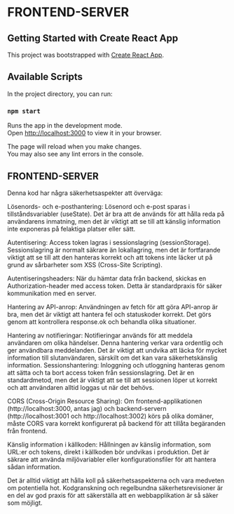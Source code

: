 # FRONTEND-SERVER

## Getting Started with Create React App

This project was bootstrapped with [Create React App](https://github.com/facebook/create-react-app).

## Available Scripts

In the project directory, you can run:

### `npm start`

Runs the app in the development mode.\
Open [http://localhost:3000](http://localhost:3000) to view it in your browser.

The page will reload when you make changes.\
You may also see any lint errors in the console.

## FRONTEND-SERVER
Denna kod har några säkerhetsaspekter att överväga:

Lösenords- och e-posthantering: 
Lösenord och e-post sparas i tillståndsvariabler (useState). Det är bra att de används för att hålla reda på användarens inmatning, men det är viktigt att se till att känslig information inte exponeras på felaktiga platser eller sätt.

Autentisering:
Access token lagras i sessionslagring (sessionStorage). Sessionslagring är normalt säkrare än lokallagring, men det är fortfarande viktigt att se till att den hanteras korrekt och att tokens inte läcker ut på grund av sårbarheter som XSS (Cross-Site Scripting).

Autentiseringsheaders:
När du hämtar data från backend, skickas en Authorization-header med access token. Detta är standardpraxis för säker kommunikation med en server.

Hantering av API-anrop:
Användningen av fetch för att göra API-anrop är bra, men det är viktigt att hantera fel och statuskoder korrekt. Det görs genom att kontrollera response.ok och behandla olika situationer.

Hantering av notifieringar:
Notifieringar används för att meddela användaren om olika händelser. Denna hantering verkar vara ordentlig och ger användbara meddelanden. Det är viktigt att undvika att läcka för mycket information till slutanvändaren, särskilt om det kan vara säkerhetskänslig information.
Sessionshantering:
Inloggning och utloggning hanteras genom att sätta och ta bort access token från sessionslagring. Det är en standardmetod, men det är viktigt att se till att sessionen löper ut korrekt och att användaren alltid loggas ut när det behövs.

CORS (Cross-Origin Resource Sharing):
Om frontend-applikationen (http://localhost:3000, antas jag) och backend-servern (http://localhost:3001 och http://localhost:3002) körs på olika domäner, måste CORS vara korrekt konfigurerat på backend för att tillåta begäranden från frontend.

Känslig information i källkoden:
Hållningen av känslig information, som URL:er och tokens, direkt i källkoden bör undvikas i produktion. Det är säkrare att använda miljövariabler eller konfigurationsfiler för att hantera sådan information.

Det är alltid viktigt att hålla koll på säkerhetsaspekterna och vara medveten om potentiella hot. Kodgranskning och regelbundna säkerhetsrevisioner är en del av god praxis för att säkerställa att en webbapplikation är så säker som möjligt.

